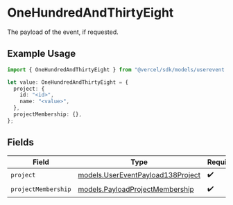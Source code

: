 # OneHundredAndThirtyEight

The payload of the event, if requested.

## Example Usage

```typescript
import { OneHundredAndThirtyEight } from "@vercel/sdk/models/userevent.js";

let value: OneHundredAndThirtyEight = {
  project: {
    id: "<id>",
    name: "<value>",
  },
  projectMembership: {},
};
```

## Fields

| Field                                                                        | Type                                                                         | Required                                                                     | Description                                                                  |
| ---------------------------------------------------------------------------- | ---------------------------------------------------------------------------- | ---------------------------------------------------------------------------- | ---------------------------------------------------------------------------- |
| `project`                                                                    | [models.UserEventPayload138Project](../models/usereventpayload138project.md) | :heavy_check_mark:                                                           | N/A                                                                          |
| `projectMembership`                                                          | [models.PayloadProjectMembership](../models/payloadprojectmembership.md)     | :heavy_check_mark:                                                           | N/A                                                                          |